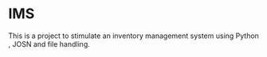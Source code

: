 # IMS
This is a project to stimulate an inventory management system using Python , JOSN and file handling.
